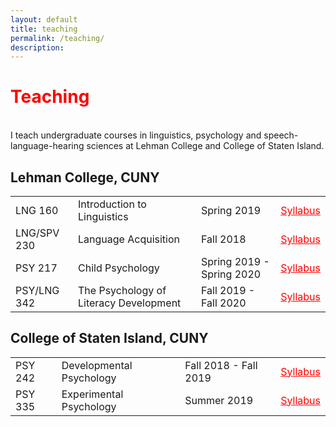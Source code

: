```yaml
---
layout: default
title: teaching
permalink: /teaching/
description:
---
```

<h1 style="color: red">Teaching</h1>
 <p><br />
I teach undergraduate courses in linguistics, psychology and speech-language-hearing sciences at Lehman College and College of Staten Island.

<br>
<h2 >Lehman College, CUNY</h2>
<table style="width:100%">

  <tr>
    <td>LNG 160</td>
    <td>Introduction to Linguistics</td>
    <td>Spring 2019</td>
    <td><a href = "https://xiaomeng-ma.github.io/LNG 160 Syllabus_Intro_to_Linguistics.pdf" target="_blank" style="color: red">Syllabus</a></td>
  </tr>
  <tr>
    <td>LNG/SPV 230</td>
    <td>Language Acquisition</td>
    <td>Fall 2018</td>
    <td><a href = "https://xiaomeng-ma.github.io/LNG 230 Syllabus_Language_Acquisition.pdf" target="_blank" style="color: red">Syllabus</a></td>
  </tr>
  <tr>
    <td>PSY 217</td>
    <td>Child Psychology</td>
    <td>Spring 2019 - Spring 2020</td>
    <td><a href = "https://xiaomeng-ma.github.io/PSY_217_Fall_2019_Lehman .pdf" target="_blank" style="color: red">Syllabus</a></td>
  </tr>
  <tr>
    <td>PSY/LNG 342</td>
    <td>The Psychology of Literacy Development</td>
    <td>Fall 2019 - Fall 2020</td>
    <td><a href = "https://xiaomeng-ma.github.io/LNG:PSY_342_Fall_2019_Lehman.pdf" target="_blank" style="color: red">Syllabus</a></td>
  </tr>
</table>

<h2>College of Staten Island, CUNY</h2>

<table style="width:100%">

  <tr>
    <td>PSY 242</td>
    <td>Developmental Psychology</td>
    <td>Fall 2018 -  Fall 2019</td>
    <td><a href = "https://xiaomeng-ma.github.io/PSY_242_Fall_2019_CSI.pdf" target="_blank" style="color: red">Syllabus</a></td>
  </tr>
  <tr>
    <td>PSY 335</td>
    <td>Experimental Psychology</td>
    <td>Summer 2019</td>
    <td><a href = "https://xiaomeng-ma.github.io/PSY__335_CSI.pdf" target="_blank" style="color: red">Syllabus</a></td>
  </tr>

</table>
<br/>

